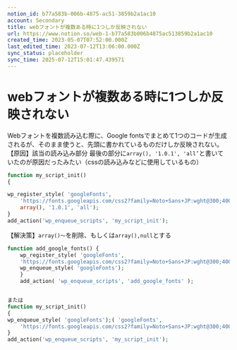 ```yaml
---
notion_id: b77a583b-006b-4875-ac51-3859b2a1ac10
account: Secondary
title: webフォントが複数ある時に1つしか反映されない
url: https://www.notion.so/web-1-b77a583b006b4875ac513859b2a1ac10
created_time: 2023-05-07T07:52:00.000Z
last_edited_time: 2023-07-12T13:06:00.000Z
sync_status: placeholder
sync_time: 2025-07-12T15:01:47.439571
---
```

# webフォントが複数ある時に1つしか反映されない

Webフォントを複数読み込む際に、Google fontsでまとめて1つのコードが生成されるが、そのまま使うと、先頭に書かれているものだけしか反映されない。
【原因】該当の読み込み部分
最後の部分に`array(), '1.0.1', 'all’`と書いていたのが原因だったみたい（cssの読み込みなどに使用しているもの）
```php
function my_script_init()
{

wp_register_style( 'googleFonts',
	'https://fonts.googleapis.com/css2?family=Noto+Sans+JP:wght@300;400;500;700&family=Noto+Serif+JP:wght@300;400;500&display=swap'
	array(), '1.0.1', 'all');
}
add_action('wp_enqueue_scripts', 'my_script_init');
```
【解決策】`array()〜`を削除、もしくは`array(),null`とする
```php
function add_google_fonts() {
	wp_register_style( 'googleFonts',
	'https://fonts.googleapis.com/css2?family=Noto+Sans+JP:wght@300;400;500;700&family=Noto+Serif+JP:wght@300;400;500&display=swap');
	wp_enqueue_style( 'googleFonts');
	}
	add_action( 'wp_enqueue_scripts', 'add_google_fonts' );


または
function my_script_init()
{
wp_enqueue_style( 'googleFonts');( 'googleFonts',
	'https://fonts.googleapis.com/css2?family=Noto+Sans+JP:wght@300;400;500;700&family=Noto+Serif+JP:wght@300;400;500&display=swap', array(), null);
}
add_action('wp_enqueue_scripts', 'my_script_init');
```
